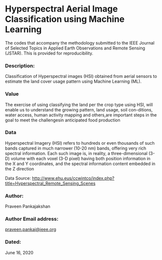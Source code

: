 # Hyperspectral Aerial Image Classification using Machine Learning

The codes that accompany the methodology submitted to the IEEE Journal of  Selected Topics in Applied Earth Observations and Remote Sensing (JSTAR). This is provided for reproducibility.

### Description:
Classification of Hyperspectral images (HSI) obtained from aerial sensors to estimate the land cover usage pattern using Machine Learning (ML).

### Value
The exercise of using classifying the land per the crop type using HSI, will enable us to understand the growing pattern, land usage, soil con-ditions, water access, human activity mapping and others,are  important  steps  in  the  goal  to  meet  the  challengesin  anticipated  food  production

### Data
Hyperspectral Imagery (HSI) refers to hundreds or even thousands of such bands captured in much narrower (10-20 nm) bands, offering very rich spectral information. Each such image is, in reality, a three-dimensional (3-D) volume with each voxel (3-D pixel) having both position information in the X and Y coordinates, and the spectral information content embedded in the Z direction

Data Source: http://www.ehu.eus/ccwintco/index.php?title=Hyperspectral_Remote_Sensing_Scenes


### Author:
Praveen Pankajakshan

### Author Email address:
praveen.pankaj@ieee.org

### Dated:
June 16, 2020
